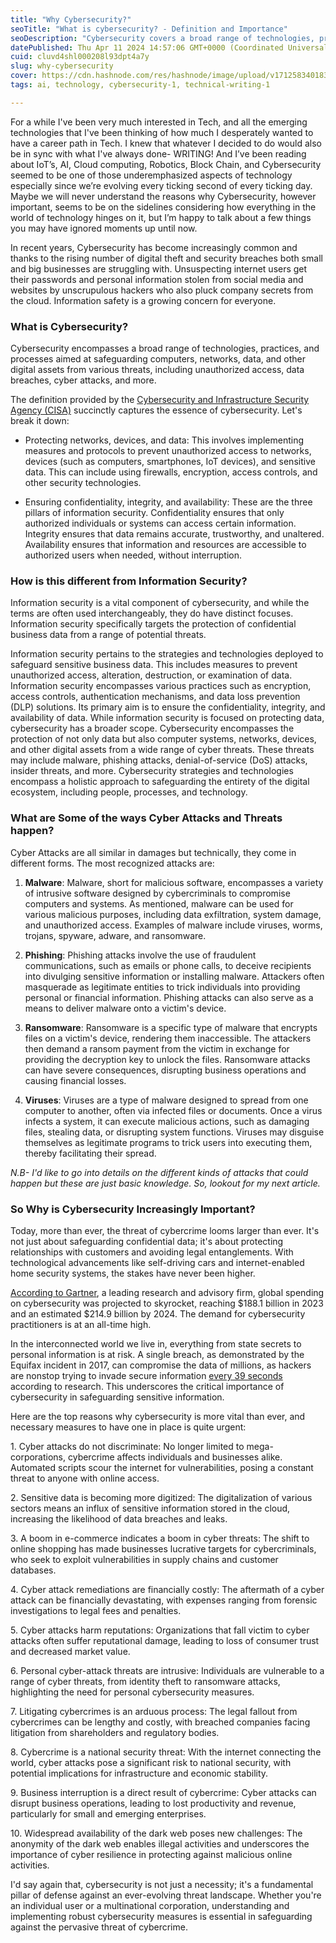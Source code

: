 ```yaml
---
title: "Why Cybersecurity?"
seoTitle: "What is cybersecurity? - Definition and Importance"
seoDescription: "Cybersecurity covers a broad range of technologies, practices, and processes aimed at safeguarding computers, networks, data, and other digital assets"
datePublished: Thu Apr 11 2024 14:57:06 GMT+0000 (Coordinated Universal Time)
cuid: cluvd4shl000208l93dpt4a7y
slug: why-cybersecurity
cover: https://cdn.hashnode.com/res/hashnode/image/upload/v1712583401831/3fc68133-954c-4a8b-a241-53506649fbdf.avif
tags: ai, technology, cybersecurity-1, technical-writing-1

---
```


For a while I've been very much interested in Tech, and all the emerging technologies that I've been thinking of how much I desperately wanted to have a career path in Tech. I knew that whatever I decided to do would also be in sync with what I've always done- WRITING! And I’ve been reading about IoT’s, AI, Cloud computing, Robotics, Block Chain, and Cybersecurity seemed to be one of those underemphasized aspects of technology especially since we’re evolving every ticking second of every ticking day. Maybe we will never understand the reasons why Cybersecurity, however important, seems to be on the sidelines considering how everything in the world of technology hinges on it, but I’m happy to talk about a few things you may have ignored moments up until now.

In recent years, Cybersecurity has become increasingly common and thanks to the rising number of digital theft and security breaches both small and big businesses are struggling with. Unsuspecting internet users get their passwords and personal information stolen from social media and websites by unscrupulous hackers who also pluck company secrets from the cloud. Information safety is a growing concern for everyone.

### **What is Cybersecurity?**

Cybersecurity encompasses a broad range of technologies, practices, and processes aimed at safeguarding computers, networks, data, and other digital assets from various threats, including unauthorized access, data breaches, cyber attacks, and more.

The definition provided by the [Cybersecurity and Infrastructure Security Agency (CISA)](https://www.cisa.gov/news-events/news/what-cybersecurity#:~:text=Cybersecurity%20is%20the%20art%20of,integrity%2C%20and%20availability%20of%20information.) succinctly captures the essence of cybersecurity. Let's break it down:

* Protecting networks, devices, and data: This involves implementing measures and protocols to prevent unauthorized access to networks, devices (such as computers, smartphones, IoT devices), and sensitive data. This can include using firewalls, encryption, access controls, and other security technologies.
    
* Ensuring confidentiality, integrity, and availability: These are the three pillars of information security. Confidentiality ensures that only authorized individuals or systems can access certain information. Integrity ensures that data remains accurate, trustworthy, and unaltered. Availability ensures that information and resources are accessible to authorized users when needed, without interruption.
    

### How is this different from Information Security?

Information security is a vital component of cybersecurity, and while the terms are often used interchangeably, they do have distinct focuses. Information security specifically targets the protection of confidential business data from a range of potential threats.

Information security pertains to the strategies and technologies deployed to safeguard sensitive business data. This includes measures to prevent unauthorized access, alteration, destruction, or examination of data. Information security encompasses various practices such as encryption, access controls, authentication mechanisms, and data loss prevention (DLP) solutions. Its primary aim is to ensure the confidentiality, integrity, and availability of data. While information security is focused on protecting data, cybersecurity has a broader scope. Cybersecurity encompasses the protection of not only data but also computer systems, networks, devices, and other digital assets from a wide range of cyber threats. These threats may include malware, phishing attacks, denial-of-service (DoS) attacks, insider threats, and more. Cybersecurity strategies and technologies encompass a holistic approach to safeguarding the entirety of the digital ecosystem, including people, processes, and technology.

### What are Some of the ways Cyber Attacks and Threats happen?

Cyber Attacks are all similar in damages but technically, they come in different forms. The most recognized attacks are:

1. **Malware**: Malware, short for malicious software, encompasses a variety of intrusive software designed by cybercriminals to compromise computers and systems. As mentioned, malware can be used for various malicious purposes, including data exfiltration, system damage, and unauthorized access. Examples of malware include viruses, worms, trojans, spyware, adware, and ransomware.
    
2. **Phishing**: Phishing attacks involve the use of fraudulent communications, such as emails or phone calls, to deceive recipients into divulging sensitive information or installing malware. Attackers often masquerade as legitimate entities to trick individuals into providing personal or financial information. Phishing attacks can also serve as a means to deliver malware onto a victim's device.
    
3. **Ransomware**: Ransomware is a specific type of malware that encrypts files on a victim's device, rendering them inaccessible. The attackers then demand a ransom payment from the victim in exchange for providing the decryption key to unlock the files. Ransomware attacks can have severe consequences, disrupting business operations and causing financial losses.
    
4. **Viruses**: Viruses are a type of malware designed to spread from one computer to another, often via infected files or documents. Once a virus infects a system, it can execute malicious actions, such as damaging files, stealing data, or disrupting system functions. Viruses may disguise themselves as legitimate programs to trick users into executing them, thereby facilitating their spread.
    

*N.B- I'd like to go into details on the different kinds of attacks that could happen but these are just basic knowledge. So, lookout for my next article.*

### So Why is Cybersecurity Increasingly Important?

Today, more than ever, the threat of cybercrime looms larger than ever. It's not just about safeguarding confidential data; it's about protecting relationships with customers and avoiding legal entanglements. With technological advancements like self-driving cars and internet-enabled home security systems, the stakes have never been higher.

[According to Gartner](https://www.gartner.com/en/newsroom/press-releases/2023-09-28-gartner-forecasts-global-security-and-risk-management-spending-to-grow-14-percent-in-2024), a leading research and advisory firm, global spending on cybersecurity was projected to skyrocket, reaching $188.1 billion in 2023 and an estimated $214.9 billion by 2024. The demand for cybersecurity practitioners is at an all-time high.

In the interconnected world we live in, everything from state secrets to personal information is at risk. A single breach, as demonstrated by the Equifax incident in 2017, can compromise the data of millions, as hackers are nonstop trying to invade secure information [every 39 seconds](https://www.nbcnews.com/id/wbna17034719) according to research. This underscores the critical importance of cybersecurity in safeguarding sensitive information.

Here are the top reasons why cybersecurity is more vital than ever, and necessary measures to have one in place is quite urgent:

1\. Cyber attacks do not discriminate: No longer limited to mega-corporations, cybercrime affects individuals and businesses alike. Automated scripts scour the internet for vulnerabilities, posing a constant threat to anyone with online access.

2\. Sensitive data is becoming more digitized: The digitalization of various sectors means an influx of sensitive information stored in the cloud, increasing the likelihood of data breaches and leaks.

3\. A boom in e-commerce indicates a boom in cyber threats: The shift to online shopping has made businesses lucrative targets for cybercriminals, who seek to exploit vulnerabilities in supply chains and customer databases.

4\. Cyber attack remediations are financially costly: The aftermath of a cyber attack can be financially devastating, with expenses ranging from forensic investigations to legal fees and penalties.

5\. Cyber attacks harm reputations: Organizations that fall victim to cyber attacks often suffer reputational damage, leading to loss of consumer trust and decreased market value.

6\. Personal cyber-attack threats are intrusive: Individuals are vulnerable to a range of cyber threats, from identity theft to ransomware attacks, highlighting the need for personal cybersecurity measures.

7\. Litigating cybercrimes is an arduous process: The legal fallout from cybercrimes can be lengthy and costly, with breached companies facing litigation from shareholders and regulatory bodies.

8\. Cybercrime is a national security threat: With the internet connecting the world, cyber attacks pose a significant risk to national security, with potential implications for infrastructure and economic stability.

9\. Business interruption is a direct result of cybercrime: Cyber attacks can disrupt business operations, leading to lost productivity and revenue, particularly for small and emerging enterprises.

10\. Widespread availability of the dark web poses new challenges: The anonymity of the dark web enables illegal activities and underscores the importance of cyber resilience in protecting against malicious online activities.

I'd say again that, cybersecurity is not just a necessity; it's a fundamental pillar of defense against an ever-evolving threat landscape. Whether you're an individual user or a multinational corporation, understanding and implementing robust cybersecurity measures is essential in safeguarding against the pervasive threat of cybercrime.